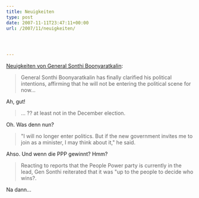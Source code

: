 ```yaml
---
title: Neuigkeiten
type: post
date: 2007-11-11T23:47:11+00:00
url: /2007/11/neuigkeiten/




---
```

[Neuigkeiten von General Sonthi Boonyaratkalin][1]:

> General Sonthi Boonyaratkalin has finally clarified his political intentions, affirming that he will not be entering the political scene for now...

Ah, gut!

> ... ?? at least not in the December election.

Oh. Was denn nun?

> "I will no longer enter politics. But if the new government invites me to join as a minister, I may think about it," he said.

Ahso. Und wenn die <span class="caps">PPP</span> gewinnt? Hmm?

> Reacting to reports that the People Power party is currently in the lead, Gen Sonthi reiterated that it was "up to the people to decide who wins?.

Na dann...

 [1]: http://www.bangkokpost.com/breaking_news/breakingnews.php?id=123500
